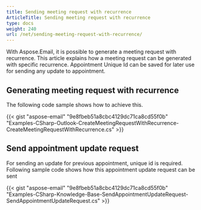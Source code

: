 ```yaml
---
title: Sending meeting request with recurrence
ArticleTitle: Sending meeting request with recurrence
type: docs
weight: 240
url: /net/sending-meeting-request-with-recurrence/
---
```



With Aspose.Email, it is possible to generate a meeting request with recurrence. This article explains how a meeting request can be generated with specific recurrence. Appointment Unique Id can be saved for later use for sending any update to appointment.
## **Generating meeting request with recurrence**
The following code sample shows how to achieve this.



{{< gist "aspose-email" "9e8fbeb51a8cbc4129dc71ca8cd55f0b" "Examples-CSharp-Outlook-CreateMeetingRequestWithRecurrence-CreateMeetingRequestWithRecurrence.cs" >}}
## **Send appointment update request**
For sending an update for previous appointment, unique id is required. Following sample code shows how this appointment update request can be sent



{{< gist "aspose-email" "9e8fbeb51a8cbc4129dc71ca8cd55f0b" "Examples-CSharp-Knowledge-Base-SendAppointmentUpdateRequest-SendAppointmentUpdateRequest.cs" >}}
